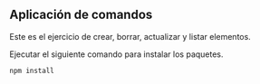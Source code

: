 
## Aplicación de comandos

Este es el ejercicio de crear, borrar, actualizar y listar elementos.

Ejecutar el siguiente comando para instalar los paquetes.


```
npm install
```